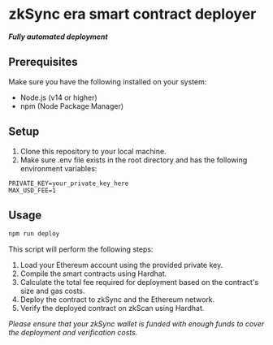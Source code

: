 <h1 align="left">zkSync era smart contract deployer</h1>

_**Fully automated deployment**_

## Prerequisites

Make sure you have the following installed on your system:

* Node.js (v14 or higher)
* npm (Node Package Manager)

## Setup

1. Clone this repository to your local machine.
2. Make sure .env file exists in the root directory and has the following environment variables:
   
```
PRIVATE_KEY=your_private_key_here
MAX_USD_FEE=1
```

## Usage

```bash
npm run deploy
```
This script will perform the following steps:

1. Load your Ethereum account using the provided private key.
2. Compile the smart contracts using Hardhat.
3. Calculate the total fee required for deployment based on the contract's size and gas costs.
4. Deploy the contract to zkSync and the Ethereum network.
5. Verify the deployed contract on zkScan using Hardhat.
   
_*Please ensure that your zkSync wallet is funded with enough funds to cover the deployment and verification costs.*_

